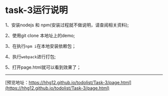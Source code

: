 # task-3运行说明

1、安装nodejs 和 npm(安装过程就不做说明，请查阅相关资料);

2、使用git clone 本地址上的demo;

3、在执行`npm i`在本地安装依赖包；

4、执行`webpack`进行打包;

5、打开page.html就可以看到效果了；

---

[预览地址：https://hhg12.github.io/todolist/Task-3/page.html](https://hhg12.github.io/todolist/Task-3/page.html)
